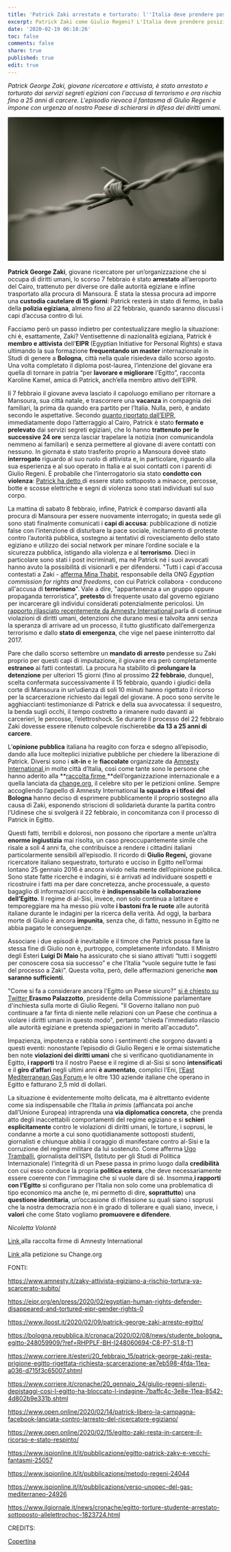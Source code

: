 ```yaml
---
title: 'Patrick Zaki arrestato e torturato: l''Italia deve prendere posizione'
excerpt: Patrick Zaki come Giulio Regeni? L'Italia deve prendere posizione
date: '2020-02-19 06:18:26'
toc: false
comments: false
share: true
published: true
edit: true
---
```

*Patrick George Zaki, giovane ricercatore e attivista, è stato arrestato e torturato dai servizi segreti egiziani con l'accusa di terrorismo e ora rischia fino a 25 anni di carcere. L'episodio rievoca il fantasma di Giulio Regeni e impone con urgenza al nostro Paese di schierarsi in difesa dei diritti umani.* 

![](/assets/images/1280px-Barbed_wire_B&W.JPG)

**Patrick George Zaki**, giovane ricercatore per un’organizzazione che si occupa di diritti umani, lo scorso 7 febbraio è stato **arrestato** all’aeroporto del Cairo, trattenuto per diverse ore dalle autorità egiziane e infine trasportato alla procura di Mansoura. È stata la stessa procura ad imporre una **custodia cautelare di 15 giorni**: Patrick resterà in stato di fermo, in balìa della **polizia egiziana**, almeno fino al 22 febbraio, quando saranno discussi i capi d’accusa contro di lui.

Facciamo però un passo indietro per contestualizzare meglio la situazione: chi è, esattamente, Zaki? Ventisettenne di nazionalità egiziana, Patrick è **membro e attivista** dell’**EIPR** (Egyptian Initiative for Personal Rights) e stava ultimando la sua formazione **frequentando un master** internazionale in Studi di genere a **Bologna**, città nella quale risiedeva dallo scorso agosto. Una volta completato il diploma post-laurea, l’intenzione del giovane era quella di tornare in patria “per **lavorare e migliorare** l’Egitto”, racconta Karoline Kamel, amica di Patrick, anch’ella membro attivo dell’EIPR.

Il 7 febbraio il giovane aveva lasciato il capoluogo emiliano per ritornare a Mansoura, sua città natale, e trascorrere una **vacanza** in compagnia dei familiari, la prima da quando era partito per l’Italia. Nulla, però, è andato secondo le aspettative. Secondo [quanto riportato dall’EIPR](https://eipr.org/en/press/2020/02/egyptian-human-rights-defender-disappeared-and-tortured-eipr-gender-rights-0), immediatamente dopo l’atterraggio al Cairo, Patrick è stato **fermato e prelevato** dai servizi segreti egiziani, che lo hanno **trattenuto per le successive 24 ore** senza lasciar trapelare la notizia (non comunicandola nemmeno ai familiari) e senza permettere al giovane di avere contatti con nessuno. In giornata è stato trasferito proprio a Mansoura doveè stato **interrogato** riguardo al suo ruolo di attivista e, in particolare, riguardo alla sua esperienza e al suo operato in Italia e ai suoi contatti con i parenti di Giulio Regeni. È probabile che l’interrogatorio sia stato **condotto con violenza**: [Patrick ha detto ](https://www.corriere.it/esteri/20_febbraio_15/patrick-george-zaki-resta-prigione-egitto-rigettata-richiesta-scarcerazione-ae7eb598-4fda-11ea-a036-d715f3c65007.shtml)di essere stato sottoposto a minacce, percosse, botte e scosse elettriche e segni di violenza sono stati individuati sul suo corpo.

La mattina di sabato 8 febbraio, infine, Patrick è comparso davanti alla procura di Mansoura per essere nuovamente interrogato; in questa sede gli sono stati finalmente comunicati i **capi di accusa**: pubblicazione di notizie false con l’intenzione di disturbare la pace sociale, incitamento di proteste contro l’autorità pubblica, sostegno ai tentativi di rovesciamento dello stato egiziano e utilizzo dei social network per minare l’ordine sociale e la sicurezza pubblica, istigando alla violenza e al **terrorismo**. Dieci in particolare sono stati i post incriminati, ma né Patrick né i suoi avvocati hanno avuto la possibilità di visionarli e per difendersi. "Tutti i capi d'accusa contestati a Zaki - [afferma ](https://bologna.repubblica.it/cronaca/2020/02/08/news/studente_bologna_egitto-248059909/?ref=RHPPLF-BH-I248060694-C8-P7-S1.8-T1)[Mina Thabit](https://bologna.repubblica.it/cronaca/2020/02/08/news/studente_bologna_egitto-248059909/?ref=RHPPLF-BH-I248060694-C8-P7-S1.8-T1), responsabile della ONG *Egyptian commission for rights and freedoms*, con cui Patrick collabora - conducono all'accusa di **terrorismo**". Vale a dire, "appartenenza a un gruppo oppure propaganda terroristica", **pretesto** di frequente usato dal governo egiziano per incarcerare gli individui considerati potenzialmente pericolosi. Un [rapporto rilasciato recentemente da Amnesty International ](https://d21zrvtkxtd6ae.cloudfront.net/public/uploads/2019/11/26155138/Egypt-Report-English.pdf)parla di continue violazioni di diritti umani, detenzioni che durano mesi e talvolta anni senza la speranza di arrivare ad un processo, il tutto giustificato dall’emergenza terrorismo e dallo **stato di emergenza**, che vige nel paese ininterrotto dal 2017.

Pare che dallo scorso settembre un **mandato di arresto** pendesse su Zaki proprio per questi capi di imputazione, il giovane era però completamente **estraneo** ai fatti contestati. La procura ha stabilito di **prolungare la detenzione** per ulteriori 15 giorni (fino al prossimo **22 febbraio**, dunque), scelta confermata successivamente il 15 febbraio, quando i giudici della corte di Mansoura in un’udienza di soli 10 minuti hanno rigettato il ricorso per la scarcerazione richiesto dai legali del giovane. A poco sono servite le agghiaccianti testimonianze di Patrick e della sua avvocatessa: il sequestro, la benda sugli occhi, il tempo costretto a rimanere nudo davanti ai carcerieri, le percosse, l’elettroshock. Se durante il processo del 22 febbraio Zaki dovesse essere ritenuto colpevole rischierebbe **da 13 a 25 anni di carcere**.

L’**opinione pubblica** italiana ha reagito con forza e sdegno all’episodio, dando alla luce molteplici iniziative pubbliche per chiedere la liberazione di Patrick. Diversi sono i **sit-in** e le **fiaccolate** organizzate da [Amnesty International ](https://www.amnesty.it/zaky-attivista-egiziano-a-rischio-tortura-va-scarcerato-subito/)in molte città d’Italia, così come tante sono le persone che hanno aderito alla **[raccolta firme ](https://www.amnesty.it/appelli/liberta-per-patrick/)**dell’organizzazione internazionale e a quella lanciata da [change.org](https://www.change.org/p/l-egitto-liberi-subito-lo-patrickgeorgezaky-freepatrick-liberatepatrick), il celebre sito per le petizioni online. Sempre accogliendo l’appello di Amnesty International **la squadra e i tifosi del Bologna** hanno deciso di esprimere pubblicamente il proprio sostegno alla causa di Zaki, esponendo striscioni di solidarietà durante la partita contro l’Udinese che si svolgerà il 22 febbraio, in concomitanza con il processo di Patrick in Egitto.

Questi fatti, terribili e dolorosi, non possono che riportare a mente un’altra **enorme ingiustizia** mai risolta, un caso preoccupantemente simile che risale a soli 4 anni fa, che contribuisce a rendere i cittadini italiani particolarmente sensibili all’episodio. Il ricordo di **Giulio Regeni,** giovane ricercatore italiano sequestrato, torturato e ucciso in Egitto nell’ormai lontano 25 gennaio 2016 è ancora vivido nella mente dell’opinione pubblica. Sono state fatte ricerche e indagini, si è arrivati ad individuare sospetti e ricostruire i fatti ma per dare concretezza, anche processuale, a questo bagaglio di informazioni raccolte è **indispensabile la collaborazione dell’Egitto**. Il regime di al-Sisi, invece, non solo continua a latitare e temporeggiare ma ha messo più volte **i bastoni fra le ruote** alle autorità italiane durante le indagini per la ricerca della verità. Ad oggi, la barbara morte di Giulio è ancora **impunita**, senza che, di fatto, nessuno in Egitto ne abbia pagato le conseguenze.

Associare i due episodi è inevitabile e il timore che Patrick possa fare la stessa fine di Giulio non è, purtroppo, completamente infondato. Il Ministro degli Esteri **Luigi Di Maio** ha assicurato che si siano attivati “tutti i soggetti per conoscere cosa sia successo” e che l’Italia “vuole seguire tutte le fasi del processo a Zaki”. Questa volta, però, delle affermazioni generiche **non saranno sufficienti**.

"Come si fa a considerare ancora l'Egitto un Paese sicuro?" [si è chiesto su Twitter ](https://twitter.com/EPalazzotto/status/1226189760697376768?ref_src=twsrc%5Etfw%7Ctwcamp%5Etweetembed%7Ctwterm%5E1226189760697376768&ref_url=https%3A%2F%2Fwww.ilgiornale.it%2Fnews%2Fcronache%2Fegitto-torture-studente-arrestato-sottoposto-allelettrochoc-1823724.html)**Erasmo Palazzotto**, presidente della Commissione parlamentare d'inchiesta sulla morte di Giulio Regeni. "Il Governo italiano non può continuare a far finta di niente nelle relazioni con un Paese che continua a violare i diritti umani in questo modo", pertanto "chieda l'immediato rilascio alle autorità egiziane e pretenda spiegazioni in merito all'accaduto". 

Impazienza, impotenza e rabbia sono i sentimenti che sorgono davanti a questi eventi: nonostante l’episodio di Giulio Regeni e le ormai sistematiche ben note **violazioni dei diritti umani** che si verificano quotidianamente in Egitto, **i rapporti** tra il nostro Paese e il regime di al-Sisi si sono **intensificati** e il **giro d’affari** negli ultimi anni **è aumentato**, complici l’Eni, [l’East Mediterranean Gas Forum ](https://www.ispionline.it/it/pubblicazione/verso-unopec-del-gas-mediterraneo-24926)e le oltre 130 aziende italiane che operano in Egitto e fatturano 2,5 mld di dollari.

La situazione è evidentemente molto delicata, ma è altrettanto evidente come sia indispensabile che l’Italia *in primis* (affiancata poi anche dall’Unione Europea) intraprenda una **via diplomatica concreta**, che prenda atto degli inaccettabili comportamenti del regime egiziano e si **schieri esplicitamente** contro le violazioni di diritti umani, le torture, i soprusi, le condanne a morte a cui sono quotidianamente sottoposti studenti, giornalisti e chiunque abbia il coraggio di manifestare contro al-Sisi e la corruzione del regime militare da lui sostenuto. Come afferma [Ugo Tramballi](https://www.ispionline.it/it/pubblicazione/egitto-patrick-zaky-e-vecchi-fantasmi-25057), giornalista dell’ISPI, (Istituto per gli Studi di Politica Internazionale) l’integrità di un Paese passa in primo luogo dalla **credibilità** con cui esso conduce la propria **politica estera**, che deve necessariamente essere coerente con l’immagine che si vuole dare di sé. Insomma,**i rapporti con l’Egitto** si configurano per l’Italia non solo come una problematica di tipo economico ma anche (e, mi permetto di dire, **soprattutto**) una **questione identitaria**, un’occasione di riflessione su quali siano i soprusi che la nostra democrazia non è in grado di tollerare e quali siano, invece, i **valori** che come Stato vogliamo **promuovere e difendere**.

*Nicoletta Volontè*

[Link ](https://www.amnesty.it/appelli/liberta-per-patrick/)alla raccolta firme di Amnesty International

[Link ](https://www.change.org/p/l-egitto-liberi-subito-lo-patrickgeorgezaky-freepatrick-liberatepatrick)alla petizione su Change.org

FONTI: 

<https://www.amnesty.it/zaky-attivista-egiziano-a-rischio-tortura-va-scarcerato-subito/>

<https://eipr.org/en/press/2020/02/egyptian-human-rights-defender-disappeared-and-tortured-eipr-gender-rights-0>

<https://www.ilpost.it/2020/02/09/patrick-george-zaki-arresto-egitto/>

<https://bologna.repubblica.it/cronaca/2020/02/08/news/studente_bologna_egitto-248059909/?ref=RHPPLF-BH-I248060694-C8-P7-S1.8-T1>

<https://www.corriere.it/esteri/20_febbraio_15/patrick-george-zaki-resta-prigione-egitto-rigettata-richiesta-scarcerazione-ae7eb598-4fda-11ea-a036-d715f3c65007.shtml>

<https://www.corriere.it/cronache/20_gennaio_24/giulio-regeni-silenzi-depistaggi-cosi-l-egitto-ha-bloccato-l-indagine-7baffc4c-3e8e-11ea-8542-4d802b9e331b.shtml>

<https://www.open.online/2020/02/14/patrick-libero-la-campagna-facebook-lanciata-contro-larresto-del-ricercatore-egiziano/>

<https://www.open.online/2020/02/15/egitto-zaki-resta-in-carcere-il-ricorso-e-stato-respinto/>

<https://www.ispionline.it/it/pubblicazione/egitto-patrick-zaky-e-vecchi-fantasmi-25057>

<https://www.ispionline.it/it/pubblicazione/metodo-regeni-24044>

<https://www.ispionline.it/it/pubblicazione/verso-unopec-del-gas-mediterraneo-24926>

<https://www.ilgiornale.it/news/cronache/egitto-torture-studente-arrestato-sottoposto-allelettrochoc-1823724.html>

CREDITS: 

[Copertina](https://it.wikipedia.org/wiki/File:Barbed_wire_B%26W.JPG)
